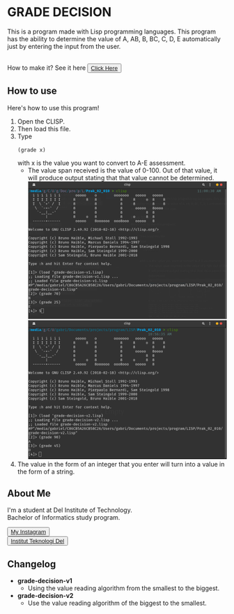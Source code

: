 # GRADE DECISION

This is a program made with Lisp programming languages. This program has the ability to determine the value of A, AB, B, BC, C, D, E automatically just by entering the input from the user. <br> <br>

How to make it? See it here <button><a href="https://youtu.be/FSv0KPxIQnM">Click Here</a></button>

## How to use

Here's how to use this program!
1. Open the CLISP.
2. Then load this file.
3. Type 
   ```
   (grade x)
   ``` 
   with x is the value you want to convert to A-E assessment.
   - The value span received is the value of 0-100. Out of that value, it will produce output stating that that value cannot be determined.
![grade-decision-v1](https://raw.githubusercontent.com/gabrielhtg/grade-decision/main/res/v1.png)
![grade-decision-v2](https://raw.githubusercontent.com/gabrielhtg/grade-decision/main/res/v2.png)
1. The value in the form of an integer that you enter will turn into a value in the form of a string.

## <b>About Me</b>

I'm a student at Del Institute of Technology. <br>
Bachelor of Informatics study program. <br>


<button><a href="https://www.instagram.com/gabrielhtg77/">My Instagram</a></button>
<br>
<button><a href="https://www.del.ac.id/">Institut Teknologi Del</a></button>

## <b>Changelog</b>

- <b>grade-decision-v1</b>
  - Using the value reading algorithm from the smallest to the biggest.
- <b>grade-decision-v2</b>
  - Use the value reading algorithm of the biggest to the smallest.
